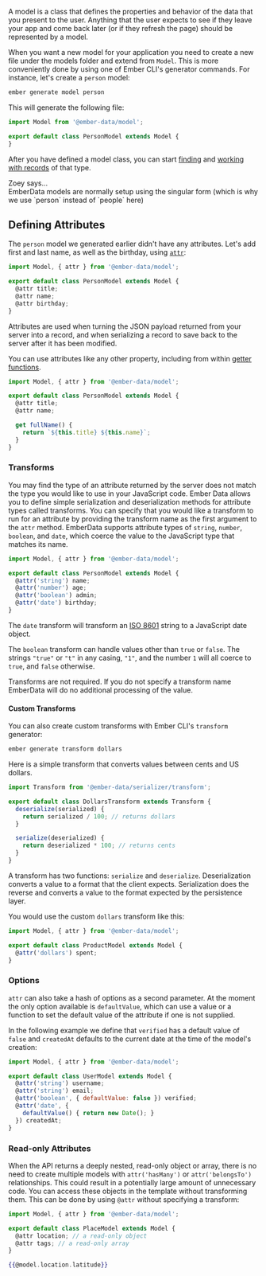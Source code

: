 A model is a class that defines the properties and behavior of the
data that you present to the user. Anything that the user expects to see
if they leave your app and come back later (or if they refresh the page)
should be represented by a model.

When you want a new model for your application you need to create a new file
under the models folder and extend from `Model`. This is more conveniently
done by using one of Ember CLI's generator commands. For instance, let's create
a `person` model:

```bash
ember generate model person
```

This will generate the following file:

```javascript {data-filename=app/models/person.js}
import Model from '@ember-data/model';

export default class PersonModel extends Model {
}
```

After you have defined a model class, you can start [finding](../finding-records/)
and [working with records](../creating-updating-and-deleting-records/) of that type.

<div class="cta">
  <div class="cta-note">
    <div class="cta-note-body">
      <div class="cta-note-heading">Zoey says...</div>
      <div class="cta-note-message">
        EmberData models are normally setup using the singular form (which is why we use `person` instead of `people` here)
      </div>
    </div>
    <img src="/images/mascots/zoey.png" role="presentation" alt="">
  </div>
</div>

## Defining Attributes

The `person` model we generated earlier didn't have any attributes. Let's
add first and last name, as well as the birthday, using [`attr`](https://api.emberjs.com/ember-data/4.12.0/functions/@ember-data%2Fmodel/attr):

```javascript {data-filename=app/models/person.js}
import Model, { attr } from '@ember-data/model';

export default class PersonModel extends Model {
  @attr title;
  @attr name;
  @attr birthday;
}
```

Attributes are used when turning the JSON payload returned from your
server into a record, and when serializing a record to save back to the
server after it has been modified.

You can use attributes like any other property, including from within [getter functions](https://developer.mozilla.org/en-US/docs/Web/JavaScript/Reference/Functions/get).

```javascript {data-filename=app/models/person.js}
import Model, { attr } from '@ember-data/model';

export default class PersonModel extends Model {
  @attr title;
  @attr name;

  get fullName() {
    return `${this.title} ${this.name}`;
  }
}
```

### Transforms

You may find the type of an attribute returned by the server does not
match the type you would like to use in your JavaScript code. Ember
Data allows you to define simple serialization and deserialization
methods for attribute types called transforms. You can specify that
you would like a transform to run for an attribute by providing the
transform name as the first argument to the `attr` method. EmberData
supports attribute types of `string`, `number`, `boolean`, and `date`,
which coerce the value to the JavaScript type that matches its name.

```javascript {data-filename=app/models/person.js}
import Model, { attr } from '@ember-data/model';

export default class PersonModel extends Model {
  @attr('string') name;
  @attr('number') age;
  @attr('boolean') admin;
  @attr('date') birthday;
}
```

The `date` transform will transform an
[ISO 8601](https://en.wikipedia.org/wiki/ISO_8601) string to a JavaScript
date object.

The `boolean` transform can handle values other than `true` or
`false`. The strings `"true"` or `"t"` in any casing, `"1"`, and the number
`1` will all coerce to `true`, and `false` otherwise.

Transforms are not required. If you do not specify a transform name
EmberData will do no additional processing of the value.

#### Custom Transforms

You can also create custom transforms with Ember CLI's `transform` generator:

```bash
ember generate transform dollars
```

Here is a simple transform that converts values between cents and US dollars.

```javascript {data-filename=app/transforms/dollars.js}
import Transform from '@ember-data/serializer/transform';

export default class DollarsTransform extends Transform {
  deserialize(serialized) {
    return serialized / 100; // returns dollars
  }

  serialize(deserialized) {
    return deserialized * 100; // returns cents
  }
}
```

A transform has two functions: `serialize` and `deserialize`. Deserialization
converts a value to a format that the client expects. Serialization does the
reverse and converts a value to the format expected by the persistence layer.

You would use the custom `dollars` transform like this:

```javascript {data-filename=app/models/product.js}
import Model, { attr } from '@ember-data/model';

export default class ProductModel extends Model {
  @attr('dollars') spent;
}
```

### Options

`attr` can also take a hash of options as a second parameter. At the moment
the only option available is `defaultValue`, which can use a value or a function
to set the default value of the attribute if one is not supplied.

In the following example we define that `verified` has a default value of
`false` and `createdAt` defaults to the current date at the time of the model's
creation:

```javascript {data-filename=app/models/user.js}
import Model, { attr } from '@ember-data/model';

export default class UserModel extends Model {
  @attr('string') username;
  @attr('string') email;
  @attr('boolean', { defaultValue: false }) verified;
  @attr('date', {
    defaultValue() { return new Date(); }
  }) createdAt;
}
```

### Read-only Attributes

When the API returns a deeply nested, read-only object or array,
there is no need to create multiple models with `attr('hasMany')` or `attr('belongsTo')`
relationships. This could result in a potentially large amount of unnecessary
code. You can access these objects in the template without transforming them. This can be
done by using `@attr` without specifying a transform:

```javascript {data-filename=app/models/place.js}
import Model, { attr } from '@ember-data/model';

export default class PlaceModel extends Model {
  @attr location; // a read-only object
  @attr tags; // a read-only array
}
```

```handlebars
{{@model.location.latitude}}
```

<!-- eof - needed for pages that end in a code block  -->
